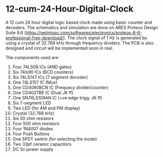 # 12-cum-24-Hour-Digital-Clock
A 12 cum 24 hour digital logic based clock made using basic counter and decoders. The schematics and simulation are done on ARES Proteus Design Suite 8.6
(https://getintopc.com/softwares/electronics/proteus-8-6-professional-free-download/). The clock signal of 1 Hz is generated by using a crystal of 32.768 kHz through frequency dividers. The PCB is also designed and circuit will be implemented soon in real.

The components used are:

1) Four 74LS08 ICs (AND gates)
2) Six 74ls90 ICs (BCD counters)
3) Six 74LS147 ICs (7 segment decoder)
4) One 74LS157 IC (Mux)
5) One CD4060BCN IC (Frequecy divider/counter)
6) One CD4027BE IC (Dual JK ff)
7) One SN74LS109AN IC (+ve edge trigg. JK ff)
8) Six 7-segment LED
9) Two LED (for AM and PM display)
10) Crystal (32.768 kHz)
11) Six 50 ohm resistors
12) Four 500 ohm resistors
13) Four 1N4007 diodes
14) Four Push Buttons
15) One SPDT switch (for selecting the mode)
16) Two 33pf ceramic capacitors
17) DC 5v power supply
